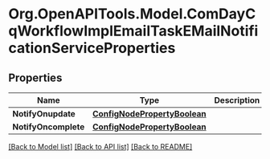 # Org.OpenAPITools.Model.ComDayCqWorkflowImplEmailTaskEMailNotificationServiceProperties
## Properties

Name | Type | Description | Notes
------------ | ------------- | ------------- | -------------
**NotifyOnupdate** | [**ConfigNodePropertyBoolean**](ConfigNodePropertyBoolean.md) |  | [optional] 
**NotifyOncomplete** | [**ConfigNodePropertyBoolean**](ConfigNodePropertyBoolean.md) |  | [optional] 

[[Back to Model list]](../README.md#documentation-for-models) [[Back to API list]](../README.md#documentation-for-api-endpoints) [[Back to README]](../README.md)

